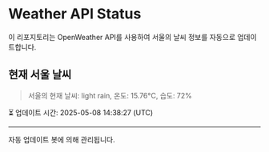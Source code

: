 
# Weather API Status

이 리포지토리는 OpenWeather API를 사용하여 서울의 날씨 정보를 자동으로 업데이트합니다.

## 현재 서울 날씨
> 서울의 현재 날씨: light rain, 온도: 15.76°C, 습도: 72%

⏳ 업데이트 시간: 2025-05-08 14:38:27 (UTC)

---
자동 업데이트 봇에 의해 관리됩니다.
